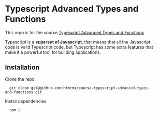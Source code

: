 # Typescript Advanced Types and Functions

<p>This repo is for the course <a href="https://platzi.com/cursos/typescript-tipos-avanzados/">Typescript Advanced Types and Functions</a></p>

<p>Typescript is a <strong>superset of Javascript</strong>, that means that all the Javascript code is valid Typescript code, but Typescript has some extra features that make it a powerful tool for building applications.</p>

## Installation

<p>Clone the repo</p>

```linux
  git clone git@github.com:htmtmx/course-typescript-advanced-types-and-functions.git
```

<p>Install dependencies</p>

```linux
  npm i
```